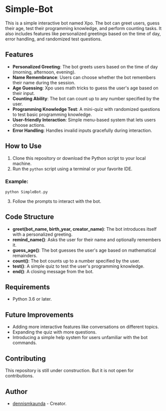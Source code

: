 # Simple-Bot

This is a simple interactive bot named Xpo. The bot can greet users, guess their age, test their programming knowledge, and perform counting tasks. It also includes features like personalized greetings based on the time of day, error handling, and randomized test questions.

## Features

- **Personalized Greeting**: The bot greets users based on the time of day (morning, afternoon, evening).
- **Name Remembrance**: Users can choose whether the bot remembers their name during the session.
- **Age Guessing**: Xpo uses math tricks to guess the user's age based on their input.
- **Counting Ability**: The bot can count up to any number specified by the user.
- **Programming Knowledge Test**: A mini-quiz with randomized questions to test basic programming knowledge.
- **User-friendly Interaction**: Simple menu-based system that lets users choose actions.
- **Error Handling**: Handles invalid inputs gracefully during interaction.

## How to Use

1. Clone this repository or download the Python script to your local machine.
2. Run the `python` script using a terminal or your favorite IDE.

### Example:

```
python SimpleBot.py
```

3. Follow the prompts to interact with the bot.

## Code Structure

- **greet(bot_name, birth_year, creator_name)**: The bot introduces itself with a personalized greeting.
- **remind_name()**: Asks the user for their name and optionally remembers it.
- **guess_age()**: The bot guesses the user's age based on mathematical remainders.
- **count()**: The bot counts up to a number specified by the user.
- **test()**: A simple quiz to test the user's programming knowledge.
- **end()**: A closing message from the bot.

## Requirements

- Python 3.6 or later.

## Future Improvements

- Adding more interactive features like conversations on different topics.
- Expanding the quiz with more questions.
- Introducing a simple help system for users unfamiliar with the bot commands.

## Contributing

This repository is still under construction. But it is not open for contributions.


## Author

- [dennismkaunda](https://github.com/dennismkaunda) - Creator.

